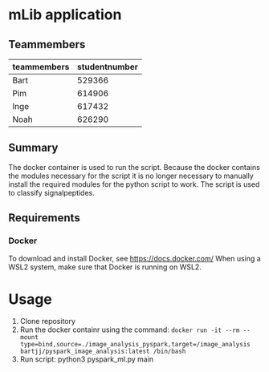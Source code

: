 # mLib application
## Teammembers
|   teammembers |   studentnumber   |
----------------|--------------------
|   Bart        |  529366           |
|   Pim         |  614906           |
|   Inge        |  617432           |
|   Noah        |   626290          |

## Summary
The docker container is used to run the script.
Because the docker contains the modules necessary for the script it is no longer necessary to manually install the required modules for the python script to work.
The script is used to classify signalpeptides.

## Requirements
### Docker
To download and install Docker, see https://docs.docker.com/
When using a WSL2 system, make sure that Docker is running on WSL2.

# Usage
1. Clone repository
2. Run the docker containr using the command: `docker run -it --rm --mount type=bind,source=./image_analysis_pyspark,target=/image_analysis bartjj/pyspark_image_analysis:latest /bin/bash`
3. Run script: python3 pyspark_ml.py main
